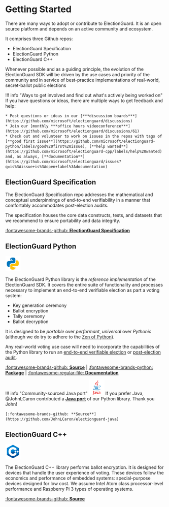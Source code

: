 # Getting Started

There are many ways to adopt or contribute to ElectionGuard. It is an open source platform and depends on an active community and ecosystem.

It comprises three Github repos:

* ElectionGuard Specification
* ElectionGuard Python
* ElectionGuard C++

Whenever possible and as a guiding principle, the evolution of the ElectionGuard SDK will be driven by the use cases and priority of the community and in service of best-practice implementations of real-world, secret-ballot public elections

!!! info "Ways to get involved and find out what's actively being worked on"
    If you have questions or ideas, there are multiple ways to get feedback and help:
    
    * Post questions or ideas in our [***discussion boards***](https://github.com/microsoft/electionguard/discussions) 
    * Join our [monthly ***office hours videoconference***](https://github.com/microsoft/electionguard/discussions/61)
    * Check out and volunteer to work on issues in the repos with tags of [**good first issue**](https://github.com/microsoft/electionguard-python/labels/good%20first%20issue), [**help wanted**](https://github.com/microsoft/electionguard-cpp/labels/help%20wanted) and, as always, [**documentation**](https://github.com/microsoft/electionguard/issues?q=is%3Aissue+is%3Aopen+label%3Adocumentation)


## ElectionGuard Specification

The ElectionGuard Specification repo addresses the mathematical and conceptual underpinnings of end-to-end verifiability in a manner that comfortably accommodates post-election audits.

The specification houses the core data constructs, tests, and datasets that we recommend to ensure portability and data integrity.

[:fontawesome-brands-github: **ElectionGuard Specification**](./spec/0.95.0/1_Overview.md)
## ElectionGuard Python

![Python](images/python-language.png)

The ElectionGuard Python library is the *reference implementation* of the ElectionGuard SDK. It covers the entire suite of functionality and processes necessary to implement an end-to-end verifiable election as part a voting system: 

* Key generation ceremony
* Ballot encryption 
* Tally ceremony 
* Ballot decryption

It is designed to be *portable* over *performant*, *universal* over *Pythonic* (although we do try to adhere to the [Zen of Python](https://www.python.org/dev/peps/pep-0020/)).

Any real-world voting use case will need to incorporate the capabilities of the Python library to run an [end-to-end verifiable election](guide/Verifiable_Election.md) or [post-election audit](../Glossary/#post-election-audit).

[:fontawesome-brands-github: **Source**](https://github.com/microsoft/electionguard-python) | [:fontawesome-brands-python: **Package**](https://pypi.org/project/electionguard/) | [:fontawesome-regular-file: **Documentation**](https://microsoft.github.io/electionguard-python/)

!!! info "Community-sourced Java port"
    ![Java](images/java.png) If you prefer Java, @JohnLCaron contributed a [**Java port**](https://github.com/JohnLCaron/electionguard-java) of our Python library. Thank you John! 
    
    [:fontawesome-brands-github: **Source**](https://github.com/JohnLCaron/electionguard-java)
## ElectionGuard C++

![C++](images/c++-language.png)

The ElectionGuard C++ library performs ballot encryption. It is designed for devices that handle the user experience of voting. These devices follow the economics and performance of embedded systems: special-purpose devices designed for low cost. We assume Intel Atom class processor-level performance and Raspberry Pi 3 types of operating systems. 

[:fontawesome-brands-github: **Source**](https://github.com/microsoft/electionguard-cpp)
